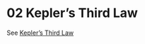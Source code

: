 # 02 Kepler’s Third Law

See [Kepler’s Third Law](../../1%20mechanics/1L%20gravity/1L20%20Orbits/1L2002%20Kepler%203/1L2002.md)